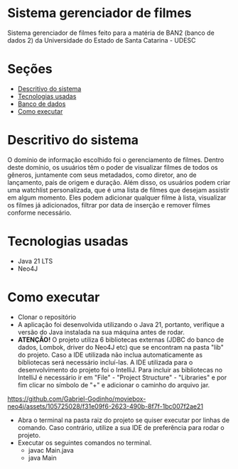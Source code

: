 # Sistema gerenciador de filmes
Sistema gerenciador de filmes feito para a matéria de BAN2 (banco de dados 2) da Universidade do Estado de Santa Catarina - UDESC

# Seções
- [Descritivo do sistema](#descritivo-do-sistema)
- [Tecnologias usadas](#tecnologias-usadas)
- [Banco de dados](#banco-de-dados)
- [Como executar](#como-executar)

# Descritivo do sistema

O domínio de informação escolhido foi o gerenciamento de filmes. Dentro deste domínio, os usuários têm o poder de visualizar filmes de todos os gêneros, juntamente com seus metadados, como diretor, ano de lançamento, país de origem e duração. Além disso, os usuários podem criar uma watchlist personalizada, que é uma lista de filmes que desejam assistir em algum momento. Eles podem adicionar qualquer filme à lista, visualizar os filmes já adicionados, filtrar por data de inserção e remover filmes conforme necessário.

# Tecnologias usadas
- Java 21 LTS
- Neo4J

# Como executar

- Clonar o repositório
- A aplicação foi desenvolvida utilizando o Java 21, portanto, verifique a versão do Java instalada na sua máquina antes de rodar.
- **ATENÇÃO!** O projeto utiliza 6 bibliotecas externas (JDBC do banco de dados, Lombok, driver do Neo4J etc) que se encontram na pasta "lib" do projeto. Caso a IDE utilizada não inclua automaticamente as bibliotecas será necessário incluí-las. A IDE utilizada para o desenvolvimento do projeto foi o IntelliJ. Para incluir as bibliotecas no IntelliJ é necessário ir em "File" - "Project Structure" - "Libraries" e por fim clicar no símbolo de "+" e adicionar o caminho do arquivo jar.

https://github.com/Gabriel-Godinho/moviebox-neo4j/assets/105725028/f31e09f6-2623-490b-8f7f-1bc007f2ae21

- Abra o terminal na pasta raiz do projeto se quiser executar por linhas de comando. Caso contrário, utilize a sua IDE de preferência para rodar o projeto.
- Executar os seguintes comandos no terminal.
  - javac Main.java
  - java Main

